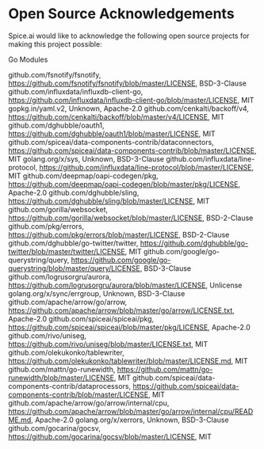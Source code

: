 # Open Source Acknowledgements

Spice.ai would like to acknowledge the following open source projects for making this project possible:

Go Modules

github.com/fsnotify/fsnotify, https://github.com/fsnotify/fsnotify/blob/master/LICENSE, BSD-3-Clause
github.com/influxdata/influxdb-client-go, https://github.com/influxdata/influxdb-client-go/blob/master/LICENSE, MIT
gopkg.in/yaml.v2, Unknown, Apache-2.0
github.com/cenkalti/backoff/v4, https://github.com/cenkalti/backoff/blob/master/v4/LICENSE, MIT
github.com/dghubble/oauth1, https://github.com/dghubble/oauth1/blob/master/LICENSE, MIT
github.com/spiceai/data-components-contrib/dataconnectors, https://github.com/spiceai/data-components-contrib/blob/master/LICENSE, MIT
golang.org/x/sys, Unknown, BSD-3-Clause
github.com/influxdata/line-protocol, https://github.com/influxdata/line-protocol/blob/master/LICENSE, MIT
github.com/deepmap/oapi-codegen/pkg, https://github.com/deepmap/oapi-codegen/blob/master/pkg/LICENSE, Apache-2.0
github.com/dghubble/sling, https://github.com/dghubble/sling/blob/master/LICENSE, MIT
github.com/gorilla/websocket, https://github.com/gorilla/websocket/blob/master/LICENSE, BSD-2-Clause
github.com/pkg/errors, https://github.com/pkg/errors/blob/master/LICENSE, BSD-2-Clause
github.com/dghubble/go-twitter/twitter, https://github.com/dghubble/go-twitter/blob/master/twitter/LICENSE, MIT
github.com/google/go-querystring/query, https://github.com/google/go-querystring/blob/master/query/LICENSE, BSD-3-Clause
github.com/logrusorgru/aurora, https://github.com/logrusorgru/aurora/blob/master/LICENSE, Unlicense
golang.org/x/sync/errgroup, Unknown, BSD-3-Clause
github.com/apache/arrow/go/arrow, https://github.com/apache/arrow/blob/master/go/arrow/LICENSE.txt, Apache-2.0
github.com/spiceai/spiceai/pkg, https://github.com/spiceai/spiceai/blob/master/pkg/LICENSE, Apache-2.0
github.com/rivo/uniseg, https://github.com/rivo/uniseg/blob/master/LICENSE.txt, MIT
github.com/olekukonko/tablewriter, https://github.com/olekukonko/tablewriter/blob/master/LICENSE.md, MIT
github.com/mattn/go-runewidth, https://github.com/mattn/go-runewidth/blob/master/LICENSE, MIT
github.com/spiceai/data-components-contrib/dataprocessors, https://github.com/spiceai/data-components-contrib/blob/master/LICENSE, MIT
github.com/apache/arrow/go/arrow/internal/cpu, https://github.com/apache/arrow/blob/master/go/arrow/internal/cpu/README.md, Apache-2.0
golang.org/x/xerrors, Unknown, BSD-3-Clause
github.com/gocarina/gocsv, https://github.com/gocarina/gocsv/blob/master/LICENSE, MIT
